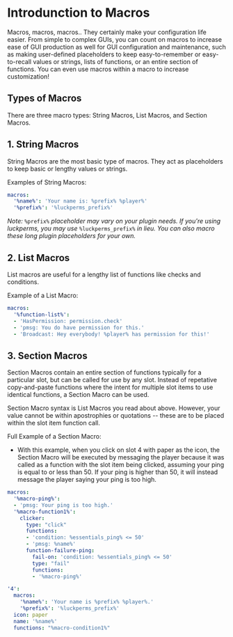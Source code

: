# Introdunction to Macros

Macros, macros, macros.. They certainly make your configuration life easier. From simple to complex GUIs, you can count on macros to increase ease of GUI production as well for GUI configuration and maintenance, such as making user-defined placeholders to keep easy-to-remember or easy-to-recall values or strings, lists of functions, or an entire section of functions. You can even use macros within a macro to increase customization!

## **Types of Macros**

There are three macro types: String Macros, List Macros, and Section Macros.

## 1. String Macros

String Macros are the most basic type of macros. They act as placeholders to keep basic or lengthy values or strings.

Examples of String Macros:

```yaml
macros:
  '%name%': 'Your name is: %prefix% %player%'
  '%prefix%': '%luckperms_prefix%'
```

*Note:* ```%prefix%``` *placeholder may vary on your plugin needs. If you're using luckperms, you may use* ```%luckperms_prefix%``` *in lieu. You can also macro these long plugin placeholders for your own.*

###

## 2. List Macros

List macros are useful for a lengthy list of functions like checks and conditions.

Example of a List Macro:

```yaml
macros:
  '%function-list%':
  - 'HasPermission: permission.check'
  - 'pmsg: You do have permission for this.'
  - 'Broadcast: Hey everybody! %player% has permission for this!'
```

###

## 3. Section Macros

Section Macros contain an entire section of functions typically for a particular slot, but can be called for use by any slot. Instead of repetative copy-and-paste functions where the intent for multiple slot items to use identical functions, a Section Macro can be used.

Section Macro syntax is List Macros you read about above. However, your value cannot be within apostrophies or quotations -- these are to be placed within the slot item function call.

Full Example of a Section Macro:

- With this example, when you click on slot 4 with paper as the icon, the Section Macro will be executed by messaging the player because it was called as a function with the slot item being clicked, assuming your ping is equal to or less than 50. If your ping is higher than 50, it will instead message the player saying your ping is too high.

```yaml
macros:
  '%macro-ping%':
  - 'pmsg: Your ping is too high.'
  '%macro-function1%':
    clicker:
      type: "click"
      functions:
      - 'condition: %essentials_ping% <= 50'
      - 'pmsg: %name%'
      function-failure-ping:
        fail-on: 'condition: %essentials_ping% <= 50'
        type: "fail"
        functions:
        - '%macro-ping%'

'4':
  macros:
    '%name%': 'Your name is %prefix% %player%.'
    '%prefix%': '%luckperms_prefix%'
  icon: paper
  name: '%name%'
  functions: "%macro-condition1%"
```